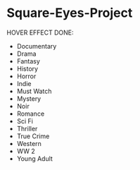 # Square-Eyes-Project


HOVER EFFECT DONE: 
- Documentary 
- Drama
- Fantasy
- History
- Horror
- Indie
- Must Watch
- Mystery
- Noir
- Romance
- Sci Fi
- Thriller
- True Crime
- Western
- WW 2
- Young Adult